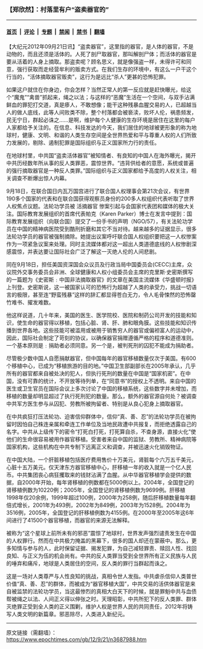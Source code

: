 ### 【郑欣然】：村落里有户“盗卖器官的”

---

#### [首页](../../../..?n3687988) &nbsp;|&nbsp; [评论](../../../../../epoch-comment?n3687988) &nbsp;|&nbsp; [专题](../../../../../epoch-special?n3687988) &nbsp;|&nbsp; [禁闻](../../../../../epoch-news?n3687988) &nbsp;|&nbsp; [禁书](../../../../../books?n3687988) &nbsp;|&nbsp; [翻墙](https://github.com/gfw-breaker/nogfw/blob/master/README.md?n3687988)


<div class="post_content" id="artbody" itemprop="articleBody">
 <!-- article content begin -->
 <p>
  【大纪元2012年09月21日讯】“盗卖器官”，这里指的器官，是人体的器官，不是动物的，而且还须是活体的。人死了剖尸取器官，那叫解剖尸体；而活体的器官是要从活着的人身上摘取。那盗卖呢？顾名思义，就是像强盗一样，未得许可和同意，强行获取而走经营牟利的贩卖方式。在我们生存的环境中，有这么一户干这个行当的，“活体摘取器官贩卖”，这行为是远比“杀人”更甚的恐怖犯罪。
 </p>
 <p>
  如果这户就住在你身边，你会怎样？当然正常人的第一反应就是赶快曝光，给这个“魔鬼”“禽兽”抓起来，绳之以法；与这样的“恶魔”生活在一个空间，与双手沾满鲜血的罪犯打交道，真是瘆人，不敢想像；能干这种残暴血腥交易的人，已超越当人的做人底线，此等人间败类不除，整个村落都会被亵渎，败坏人伦，祸患频发，民无宁日，群起必诛之……是啊，维护每个人健康的生存环境是居住在这里的每户人家都给予关注的。在信息、科技发达的今天，我们居住的地球被更形象的称为地球村，健康、文明、和谐的人类生存空间是全世界热爱和平与尊重人权的人们所致力发展的，剔除、遏制犯罪是国际组织与正义国家所力行的责任。
 </p>
 <p>
  在地球村里，中共国“盗卖活体器官”被知情者、有良知的中国人在海外曝光，揭开中共历经数年所从事的反人类罪恶，震惊世界。“违背供给者的意愿，系统或普遍的强行摘取器官是一种反人类罪。”国际组织与正义国家都给予高度的人权关注，相关调查不断爆出惊人内幕。
 </p>
 <p>
  9月18日，在联合国日内瓦万国宫进行了联合国人权理事会第21次会议，有世界190多个国家的代表和在联合国获得观察员身份的200多人权组织代表听取了世界人权焦点议题。法轮功学员被
  <ok href="https://www.epochtimes.com/gb/tag/%E6%B4%BB%E6%91%98%E5%99%A8%E5%AE%98.html">
   活摘器官
  </ok>
  惨案引起与会国家代表团和媒体的极大关注。国际教育发展组织的首席代表帕克（Karen Parker）博士在发言中提到：国际教育发展组织（向联合国）提交了一份手书的声明（NGO/57），有关法轮功学员在中国的精神病医院受到酷刑折磨和其它不当对待。越来越多的证据显示，很多法轮功学员的器官被强制摘除。她提出议案呼吁联合国人权组织要把这一人权惨案作为一项紧急议案来处理。同时主流媒体都对这一超出人类道德底线的人权惨剧深感震惊，并表达要让国际社会广泛了解这一灭绝人伦的人间悲剧。
 </p>
 <p>
  同在9月18日，担任美国资深国会众议员及行政当局中国委员会(CECC)主席，众议院外交事务委员会非洲、全球健康和人权小组委员会主席的克里斯‧史密斯撰写的一篇题为《史密斯﹕中国非法摘取器官》的文章在美国主流媒体《华盛顿时报》上刊登。史密斯说，这一被国家认可的恐怖行为超越了人类的承受力，挑战一切语言的极限，甚至连“野蛮残暴”这样的辞汇都显得苍白无力，令人毛骨悚然的恐怖罄竹难书、擢发难数。
 </p>
 <p>
  他这样说道，几十年来，美国的医生、医学院校、医院和制药公司开发的技能和知识，使生命的器官得以移植，包括心脏、肾、肝、肺和眼角膜。这些技能和知识传播到世界各地。这些技能可被滥用或被用于销售穷人的器官或偏袒富人的运动中，因此，国际社会制定了苛刻的协议，以确保器官捐赠遵循严格的程序和道德准则。一个基本原则是﹕捐助者必须同意。另一个是，被判死刑的囚犯不能成为捐助者。
 </p>
 <p>
  尽管极少数中国人自愿捐献器官，但中国每年的器官移植数量仅次于美国。有600个移植中心，已成为“移植旅游的目的地。”中国卫生部副部长在2005年承认，几乎所有的器官都来自被处决的犯人，但执行死刑的数量在中国是“国家机密”。在中国，没有可靠的统计，不开放等待列单，在“同意书”的授权上不透明。来自中国的医生或卫生官员在国际会议上多次讨论了中国的移植系统，这些数字并未增加，而移植的数量却明显超过了执行死刑犯的数量。那么，额外的器官源自何处？被调查中共军方医生参与从囚犯、劳教所被拘留者、特别是从良心犯身上摘取器官。
 </p>
 <p>
  在中共疯狂打压法轮功、迫害信仰群体中，信仰“真、善、忍”的法轮功学员在被拘留时因怕自己株连亲属和牵连工作单位及当地民政遭中共报复，而拒绝透露自己的名字。中共从上级传下的密令“打死白打死，打死算自杀，不查身源，直接火化”使他们的生命很容易被用作器官移植。受害者来自中国的监狱、劳教所、精神病院等国家机构，这些机构在中共专制下远离正义和调查，并被迅速火化销毁物证。
 </p>
 <p>
  在中国大陆，一个肝脏移植包括医疗费用售价十万美元，肾脏每个六万五千美元，心脏十五万美元。仅天津东方器官移植中心，肝移植一年的收入就是一个亿人民币。中共集团丧心病狂攫取来的钱财沾满了血腥。从中华器官移植学会提供的数据，自2000年开始，每年肾移植的例数都在5000例以上。2004年，全国登记的肾移植例数为10220例；2005年，全国登记的肾移植例数为9699例。肝移植1998年仅20余例，1999年超过100例，2000年为258例，随后肝移植数量每年翻倍式增长，2001年为493例，2002年为849例，2003年为1528例。2004年为3516例，2005年，全国登记的肝移植例数为4155例。在2000年至2005年这6年间进行了41500个器官移植，而器官的来源无法解释。
 </p>
 <p>
  被称为“这个星球上前所未有的邪恶”震惊了地球村，世界发声强烈谴责发生在中国的人权罪行。然而在中共极力掩盖的黑幕下，很多的国人却还在蒙蔽中。那么，更多知情与参与的人，此时保留证据、揭发犯罪，为自己减轻罪责、赎回人性、找回良知、与正义为伍的机会尚有。中共的反人类罪当受到全世界所有正义民族与人民的唾弃和痛斥，地球是人类居住的空间，反人类的罪行当群起而诛之。
 </p>
 <p>
  这是一场对人类尊严与人性良知的挑战，真相令世人发指。中共虐杀信仰人类普世价值“真、善、忍”的群体，而被成为“器官移植大国”，中共交易的活供体器官是来自被监禁的法轮功学员，当这最惨烈的真相大白天下的时候，就是罪魁中共与血债帮被绳之以法、人间正义得以伸张之时。天理昭彰，中共所犯下的反人类罪、群体灭绝罪正受到全人类的正义围剿，维护人权是世界人民的共同责任，2012年将铸写人类文明的新篇章。邪恶除尽，人类进入新纪元。
 </p>
 <!-- article content end -->
 <div id="below_article_ad">
 </div>
</div>


---

原文链接（需翻墙）：https://www.epochtimes.com/gb/12/9/21/n3687988.htm